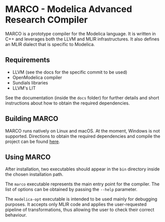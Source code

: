 # MARCO - Modelica Advanced Research COmpiler
MARCO is a prototype compiler for the Modelica language.
It is written in C++ and leverages both the LLVM and MLIR infrastructures.
It also defines an MLIR dialect that is specific to Modelica.

## Requirements

- LLVM (see the docs for the specific commit to be used)
- OpenModelica compiler
- Sundials libraries
- LLVM's LIT

See the documentation (inside the `docs` folder) for further details and short instructions about how to obtain the required dependencies.

## Building MARCO
MARCO runs natively on Linux and macOS. At the moment, Windows is not supported.
Directions to obtain the required dependencies and compile the project can be found [here](docs/BuildOnLinuxMacOS.md).

## Using MARCO
After installation, two executables should appear in the `bin` directory inside the chosen installation path.

The `marco` executable represents the main entry point for the compiler.
The list of options can be obtained by passing the `--help` parameter.

The `modelica-opt` executable is intended to be used mainly for debugging purposes.
It accepts only MLIR code and applies the user-requested pipeline of transformations, thus allowing the user to check their correct behaviour.
